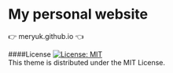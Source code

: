 # My personal website
:point_right: meryuk.github.io :point_left:

####License
[![License: MIT](https://img.shields.io/badge/License-MIT-yellow.svg)](https://opensource.org/licenses/MIT)  
This theme is distributed under the MIT License.
